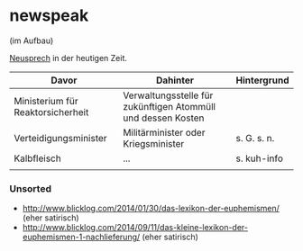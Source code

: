 newspeak
========
(im Aufbau)

[Neusprech](https://de.wikipedia.org/wiki/Neusprech) in der heutigen Zeit.

| Davor | Dahinter | Hintergrund |
| ----- | -------- | ----------- |
| Ministerium für Reaktorsicherheit | Verwaltungsstelle für zukünftigen Atommüll und dessen Kosten |  |
| Verteidigungsminister | Militärminister oder Kriegsminister | s. G. s. n. |
| Kalbfleisch | ... | s. kuh-info |
|  |  |  |


### Unsorted

* http://www.blicklog.com/2014/01/30/das-lexikon-der-euphemismen/ (eher satirisch)
* http://www.blicklog.com/2014/09/11/das-kleine-lexikon-der-euphemismen-1-nachlieferung/ (eher satirisch)
